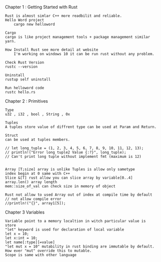 Chapter 1 : Getting Started with Rust

    Rust is almost simlar C++ more readbilit and reliable.
    Hello Word project
        cargo new helloword

    Cargo
    cargo is like project management tools + package management similar yarn.

    How Install Rust see more detail at website
        I'm working on windows 10 it can be run rust without any problem.

    Check Rust Version
    rustc --version

    Uninstall
    rustup self uninstall

    Run helloword code
    rustc hello.rs

Chapter 2 : Primitives

    Type
    u32 , i32 , bool , String , 0x

    Tuples
    A tuples store value of diffrent type can be used at Param and Return.

    Struct
    can be used at tuples members.

    // let long_tuple = (1, 2, 3, 4, 5, 6, 7, 8, 9, 10, 11, 12, 13);
    // println!("Error long tuple2 Value {:?}", long_tuple);
    // Can't print long tuple without implement fmt (maximum is 12)


    Array [T;size] array is unlike Tuples is allow only sametype
    index begin at 0 same with C++
    Slice &[T] rust allow you can slice array by variable[0..4]
    array.len() array length
    mem::size_of_val can check size in memory of object

    Rust not allow to used Array out of index at compile time by default
    // not allow compile error
    //println!("{}", array1[5]);

Chapter 3 Variables

    Variable point to a memory localtion in witch particular value is store
    "let" keyword is used for declaration of local variable
    let x = 10;
    let x:int = 10;
    let name[:type][=value]
    "let mut x = 10" mutability in rust binding are immutable by default. How ever "mut" override this to mutable.
    Scope is same with other language
